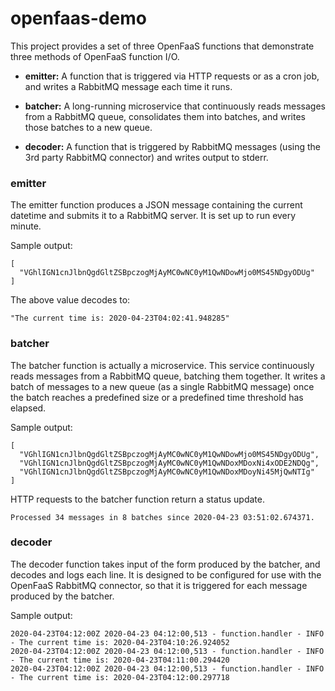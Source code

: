 # openfaas-demo

This project provides a set of three OpenFaaS functions that demonstrate three methods of OpenFaaS function I/O.

- __emitter:__ A function that is triggered via HTTP requests or as a cron job, and writes a RabbitMQ message each time it runs.

- __batcher:__ A long-running microservice that continuously reads messages from a RabbitMQ queue, consolidates them into batches, and writes those batches to a new queue.

- __decoder:__ A function that is triggered by RabbitMQ messages (using the 3rd party RabbitMQ connector) and writes output to stderr.

### emitter

The emitter function produces a JSON message containing the current datetime and submits it to a RabbitMQ server. It is set up to run every minute.

Sample output:
```buildoutcfg
[
  "VGhlIGN1cnJlbnQgdGltZSBpczogMjAyMC0wNC0yM1QwNDowMjo0MS45NDgyODUg"
]
```
The above value decodes to:
```
"The current time is: 2020-04-23T04:02:41.948285"
``` 

### batcher

The batcher function is actually a microservice. This service continuously reads messages from a RabbitMQ queue, batching them together. It writes a batch of messages to a new queue (as a single RabbitMQ message) once the batch reaches a predefined size or a predefined time threshold has elapsed.

Sample output:

```
[
  "VGhlIGN1cnJlbnQgdGltZSBpczogMjAyMC0wNC0yM1QwNDowMjo0MS45NDgyODUg",
  "VGhlIGN1cnJlbnQgdGltZSBpczogMjAyMC0wNC0yM1QwNDoxMDoxNi4xODE2NDQg",
  "VGhlIGN1cnJlbnQgdGltZSBpczogMjAyMC0wNC0yM1QwNDoxMDoyNi45MjQwNTIg"
]
```

HTTP requests to the batcher function return a status update.

```commandline
Processed 34 messages in 8 batches since 2020-04-23 03:51:02.674371.
```

### decoder

The decoder function takes input of the form produced by the batcher, and decodes and logs each line. It is designed to be configured for use with the OpenFaaS RabbitMQ connector, so that it is triggered for each message produced by the batcher.

Sample output:
```commandline
2020-04-23T04:12:00Z 2020-04-23 04:12:00,513 - function.handler - INFO - The current time is: 2020-04-23T04:10:26.924052
2020-04-23T04:12:00Z 2020-04-23 04:12:00,513 - function.handler - INFO - The current time is: 2020-04-23T04:11:00.294420
2020-04-23T04:12:00Z 2020-04-23 04:12:00,513 - function.handler - INFO - The current time is: 2020-04-23T04:12:00.297718
```
